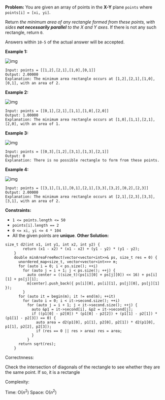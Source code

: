 **Problem:**
You are given an array of points in the **X-Y** plane `points` where `points[i] = [xi, yi]`.

Return *the minimum area of any rectangle formed from these points, with sides **not necessarily parallel** to the X and Y axes*. If there is not any such rectangle, return `0`.

Answers within `10-5` of the actual answer will be accepted.

 

**Example 1:**

![img](https://assets.leetcode.com/uploads/2018/12/21/1a.png)

```
Input: points = [[1,2],[2,1],[1,0],[0,1]]
Output: 2.00000
Explanation: The minimum area rectangle occurs at [1,2],[2,1],[1,0],[0,1], with an area of 2.
```

**Example 2:**

![img](https://assets.leetcode.com/uploads/2018/12/22/2.png)

```
Input: points = [[0,1],[2,1],[1,1],[1,0],[2,0]]
Output: 1.00000
Explanation: The minimum area rectangle occurs at [1,0],[1,1],[2,1],[2,0], with an area of 1.
```

**Example 3:**

![img](https://assets.leetcode.com/uploads/2018/12/22/3.png)

```
Input: points = [[0,3],[1,2],[3,1],[1,3],[2,1]]
Output: 0
Explanation: There is no possible rectangle to form from these points.
```

**Example 4:**

![img](https://assets.leetcode.com/uploads/2018/12/21/4c.png)

```
Input: points = [[3,1],[1,1],[0,1],[2,1],[3,3],[3,2],[0,2],[2,3]]
Output: 2.00000
Explanation: The minimum area rectangle occurs at [2,1],[2,3],[3,3],[3,1], with an area of 2.
```

 

**Constraints:**

- `1 <= points.length <= 50`
- `points[i].length == 2`
- `0 <= xi, yi <= 4 * 104`
- All the given points are **unique**.
**Other Solution:**
```
size_t d2(int x1, int y1, int x2, int y2) { 
        return (x1 - x2) * (x1 - x2) + (y1 - y2) * (y1 - y2);
    }
    double minAreaFreeRect(vector<vector<int>>& ps, size_t res = 0) {
      unordered_map<size_t, vector<vector<int>>> m;
      for (auto i = 0; i < ps.size(); ++i)
        for (auto j = i + 1; j < ps.size(); ++j) {
          auto center = ((size_t)(ps[i][0] + ps[j][0]) << 16) + ps[i][1] + ps[j][1];
          m[center].push_back({ ps[i][0], ps[i][1], ps[j][0], ps[j][1] });
        }
      for (auto it = begin(m); it != end(m); ++it)
        for (auto i = 0; i < it->second.size(); ++i)
          for (auto j = i + 1; j < it->second.size(); ++j) {
            auto &p1 = it->second[i], &p2 = it->second[j];
            if ((p1[0] - p2[0]) * (p1[0] - p2[2]) + (p1[1] - p2[1]) * (p1[1] - p2[3]) == 0) {
              auto area = d2(p1[0], p1[1], p2[0], p2[1]) * d2(p1[0], p1[1], p2[2], p2[3]);
              if (res == 0 || res > area) res = area;
            }
          }
      return sqrt(res);
    }
```
Correctnness:

Check the intersection of diagonals of the rectangle to see whether they are the same point. If so, it is a rectangle

Complexity:

Time: O($n^2$)
Space: O($n^2$)